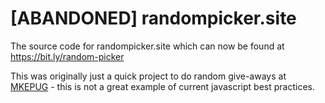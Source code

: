 # [ABANDONED] randompicker.site
The source code for randompicker.site which can now be found at https://bit.ly/random-picker

This was originally just a quick project to do random give-aways at [MKEPUG](http://mkepug.org) - this is not a great example of current javascript best practices.
